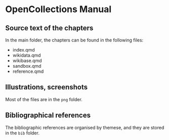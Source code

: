 # OpenCollections Manual



## Source text of the chapters

In the main folder, the chapters can be found in the following files:

- index.qmd
- wikidata.qmd
- wikibase.qmd
- sandbox.qmd
- reference.qmd

## Illustrations, screenshots

Most of the files are in the `png` folder.

## Bibliographical references

The bibliographic references are organised by themese, and they are stored in the 
`bib` folder.



